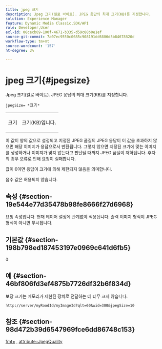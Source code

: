```yaml
---
title: jpeg 크기
description: Jpeg 크기(킬로 바이트). JPEG 응답의 최대 크기(KB)를 지정합니다.
solution: Experience Manager
feature: Dynamic Media Classic,SDK/API
role: Developer,User
exl-id: 08cecb09-100f-4671-b335-d59c88b0e1ef
source-git-commit: 7a07ec9550c0685c908191dd6806d5b84678820d
workflow-type: tm+mt
source-wordcount: '157'
ht-degree: 3%

---
```


# jpeg 크기{#jpegsize}

Jpeg 크기(킬로 바이트). JPEG 응답의 최대 크기(KB)를 지정합니다.

`jpegSize= *`크기`*`

<table id="simpletable_EC2A8D8B65854B45B9CB184DA1069355"> 
 <tr class="strow"> 
  <td class="stentry"> <p><span class="codeph"> <span class="varname"> 크기</span></span> </p> </td> 
  <td class="stentry"> <p>크기(KB)입니다. </p></td> 
 </tr> 
</table>

이 값이 양의 값으로 설정되고 지정된 JPEG 품질의 JPEG 응답이 이 값을 초과하지 않으면 해당 이미지가 응답으로서 반환됩니다. 그렇지 않으면 지정된 크기에 맞는 이미지를 생성하거나 이미지가 맞지 않는다고 판단될 때까지 JPEG 품질이 저하됩니다. 후자의 경우 오류로 인해 요청이 실패합니다.

값이 0이면 응답이 크기에 의해 제한되지 않음을 의미합니다.

음수 값은 허용되지 않습니다.

## 속성 {#section-19e544e77d35478b98fe8666f27d6968}

요청 속성입니다. 현재 레이어 설정에 관계없이 적용됩니다. 출력 이미지 형식이 JPEG 형식이 아니면 무시됩니다.

## 기본값 {#section-198b798ed187453197e0969c641d6fb5}

0

## 예 {#section-46bf806fd3ef4875b7726df32b6f834d}

보장 크기는 메모리가 제한된 장치로 전달하는 데 너무 크지 않습니다.

`http://server/myRoodId/myImageId?qlt=60&wid=300&jpegSize=10`

## 참조 {#section-98d472b39d6547969fce6dd86748c153}

[fmt=](../../../../../is-api/http-ref/image-serving-api-ref/c-http-protocol-reference/c-command-reference/r-is-http-fmt.md#reference-cdf10043423b45ba9fe15157fb3ae37a) , [attribute::JpegQuality](../../../../../is-api/image-catalog/image-serving-api-ref/c-image-catalog-reference/c-attributes-reference/r-jpegquality.md#reference-4a879e7c46024c8a898a9fd226f9eb09)
